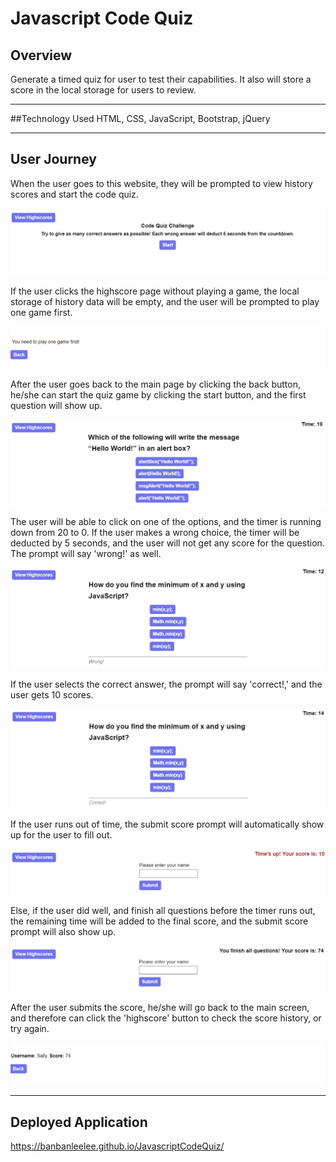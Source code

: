 # Javascript Code Quiz

## Overview
Generate a timed quiz for user to test their capabilities. It also will store a score in the local storage for users to review.

------
##Technology Used
HTML, CSS,  JavaScript, Bootstrap, jQuery

------

## User Journey
When the user goes to this website, they will be prompted to view history scores and start the code quiz.

![](./asset/image/step1.PNG)

If the user clicks the highscore page without playing a game, the local storage of history data will be empty, and the user will be prompted to play one game first.

![](./asset/image/step2.PNG)

After the user goes back to the main page by clicking the back button, he/she can start the quiz game by clicking the start button, and the first question will show up.

![](./asset/image/step3.PNG)

The user will be able to click on one of the options, and the timer is running down from 20 to 0. If the user makes a wrong choice, the timer will be deducted by 5 seconds, and the user will not get any score for the question. The prompt will say 'wrong!' as well. 

![](./asset/image/step4.PNG)

If the user selects the correct answer, the prompt will say 'correct!,' and the user gets 10 scores. 

![](./asset/image/step5.PNG)

If the user runs out of time, the submit score prompt will automatically show up for the user to fill out.

![](./asset/image/step6.PNG)

Else, if the user did well, and finish all questions before the timer runs out, the remaining time will be added to the final score, and the submit score prompt will also show up.

![](./asset/image/step7.PNG)

After the user submits the score, he/she will go back to the main screen, and therefore can click the 'highscore' button to check the score history, or try again.

![](/asset/image/step8.PNG)

------
## Deployed Application
https://banbanleelee.github.io/JavascriptCodeQuiz/
